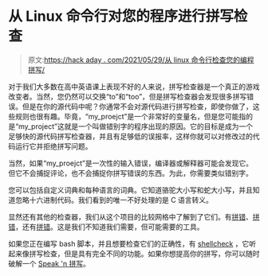 # 从 Linux 命令行对您的程序进行拼写检查

> 原文:[https://hack aday . com/2021/05/29/从 linux 命令行检查您的编程拼写/](https://hackaday.com/2021/05/29/spell-checking-your-programming-from-the-linux-command-line/)

对于我们大多数在高中英语课上表现不好的人来说，拼写检查器是一个真正的游戏改变者。当然，您仍然可以交换“to”和“too”，但是拼写检查器会发现很多拼写错误。但是在你的源代码中呢？你通常不会对源代码进行拼写检查，即使你做了，这些规则也很有趣。毕竟，“my_proejct”是一个非常好的变量名，但是您可能指的是“my_project”这就是一个叫做错别字的程序出现的原因。它的目标是成为一个足够快的源代码拼写检查器，并且有足够低的误报率，这样你就可以对修改过的代码运行它并拒绝拼写问题。

当然，如果“my_proejct”是一次性的输入错误，编译器或解释器可能会发现它。但它不会捕捉评论，也不会捕捉你拼写错误的东西。为此，你需要类似错别字。

您可以包括自定义词典和每种语言的词典。它知道骆驼大小写和蛇大小写，并且知道忽略十六进制代码。我们看到的唯一不好处理的是 C 语言转义。

显然还有其他的检查器，我们从这个项目的比较网格中了解到了它们。有[拼错](https://github.com/client9/misspell)、[拼错](https://github.com/codespell-project/codespell)，还有[拼错](https://github.com/myint/scspell)。这是我们不知道我们需要，但可能需要的工具。

如果您正在编写 bash 脚本，并且想要检查它们的正确性，有 [shellcheck](https://hackaday.com/2017/03/29/lint-for-shell-scripters/) ，它听起来像拼写检查，但是具有完全不同的功能。如果你想提高你的拼写，你可以随时破解一个 [Speak 'n 拼写](https://hackaday.com/2012/12/03/teaching-the-speak-spell-four-and-more-letter-words/)。